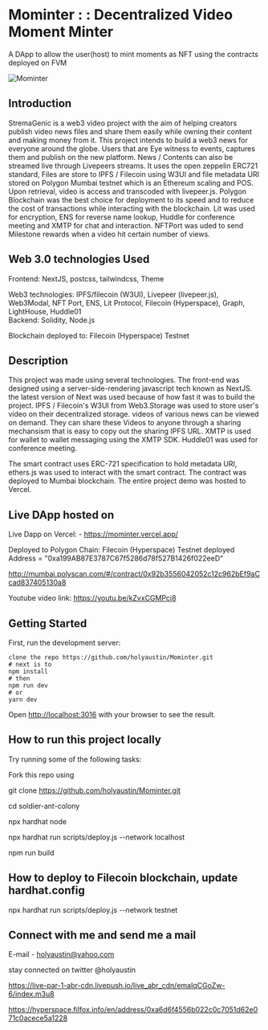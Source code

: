 # Mominter : : Decentralized Video Moment Minter

A DApp to allow the user(host) to mint moments as NFT using the contracts deployed on FVM

![Mominter](https://bafkreibsvdrhg4xrmdeujrz33smda7rziayuzpxb5cggcp4o5633sn4c2a.ipfs.nftstorage.link/)

## Introduction

StremaGenic is a web3 video project with the aim of helping creators publish video news files and share them easily while owning their content and making money from it. This project intends to build a web3 news for everyone around the globe. Users that are Eye witness to events, captures them and publish on the new platform.
News / Contents can also be streamed live through Livepeers streams. It uses the open zeppelin ERC721 standard, Files are store to IPFS / Filecoin using W3UI and  file metadata URI stored on Polygon Mumbai testnet which is an Ethereum scaling and POS. Upon retrieval, video is access and transcoded with livepeer.js.
Polygon Blockchain was the best choice for deployment to its speed and to reduce the cost of transactions while interacting with the blockchain. Lit was used for encryption, ENS for reverse name lookup, Huddle for conference meeting and XMTP for chat and interaction. NFTPort was uded to send Milestone rewards when a video hit certain number of views.

## Web 3.0 technologies Used

Frontend: NextJS, postcss, tailwindcss, Theme

Web3 technologies: IPFS/filecoin (W3UI), Livepeer (livepeer.js), Web3Modal,  NFT Port, ENS, Lit Protocol, Filecoin (Hyperspace), Graph, LightHouse, Huddle01  
Backend: Solidity, Node.js

Blockchain deployed to:  Filecoin (Hyperspace) Testnet

## Description

This project was made using several technologies. The front-end was designed using a server-side-rendering javascript tech known as NextJS. the latest version of Next was used because of how fast it was to build the project.  IPFS / Filecoin's W3UI from Web3.Storage was used to store user's video on their decentralized storage. videos of various news can be viewed on demand. They can share these Videos to anyone through a sharing mechansism that is easy to copy out the sharing IPFS URL.
XMTP is used for wallet to wallet messaging using the XMTP SDK. Huddle01 was used for conference meeting.

The smart contract uses ERC-721 specification to hold metadata URI, ethers.js was used to interact with the smart contract. The contract was deployed to Mumbai blockchain. The entire project demo was hosted to Vercel.

## Live DApp hosted on

Live Dapp on Vercel: - <https://mominter.vercel.app/>

Deployed to Polygon Chain:
  Filecoin (Hyperspace) Testnet deployed Address = "0xa199AB87E3787C67f5286d78f527B1426f022eeD"

  <http://mumbai.polyscan.com/#/contract/0x92b3556042052c12c962bEf9aCcad837405130a8>

 Youtube video link: <https://youtu.be/kZvxCGMPci8>

## Getting Started

First, run the development server:

```text
clone the repo https://github.com/holyaustin/Mominter.git
# next is to 
npm install
# then
npm run dev
# or
yarn dev
```

Open [http://localhost:3016](http://localhost:3016) with your browser to see the result.

## How to run this project locally

Try running some of the following tasks:

Fork this repo using

git clone <https://github.com/holyaustin/Mominter.git>

cd soldier-ant-colony

npx hardhat node

npx hardhat run scripts/deploy.js --network localhost

npm run build

## How to deploy to Filecoin  blockchain, update hardhat.config

npx hardhat run scripts/deploy.js --network testnet

## Connect with me and send me a mail

E-mail - holyaustin@yahoo.com

stay connected on twitter @holyaustin

https://live-par-1-abr-cdn.livepush.io/live_abr_cdn/emaIqCGoZw-6/index.m3u8

https://hyperspace.filfox.info/en/address/0xa6d6f4556b022c0c7051d62e071c0acece5a1228